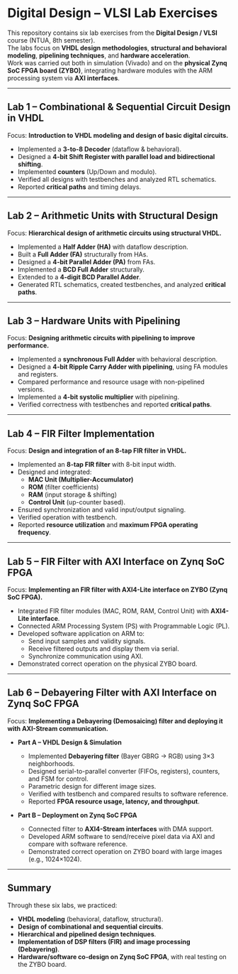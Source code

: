 # Digital Design – VLSI Lab Exercises  

This repository contains six lab exercises from the **Digital Design / VLSI** course (NTUA, 8th semester).  
The labs focus on **VHDL design methodologies**, **structural and behavioral modeling**, **pipelining techniques**, and **hardware acceleration**.  
Work was carried out both in simulation (Vivado) and on the **physical Zynq SoC FPGA board (ZYBO)**, integrating hardware modules with the ARM processing system via **AXI interfaces**.  

---

## Lab 1 – Combinational & Sequential Circuit Design in VHDL  

Focus: **Introduction to VHDL modeling and design of basic digital circuits.**  

- Implemented a **3-to-8 Decoder** (dataflow & behavioral).  
- Designed a **4-bit Shift Register with parallel load and bidirectional shifting**.  
- Implemented **counters** (Up/Down and modulo).  
- Verified all designs with testbenches and analyzed RTL schematics.  
- Reported **critical paths** and timing delays.  

---

## Lab 2 – Arithmetic Units with Structural Design  

Focus: **Hierarchical design of arithmetic circuits using structural VHDL.**  

- Implemented a **Half Adder (HA)** with dataflow description.  
- Built a **Full Adder (FA)** structurally from HAs.  
- Designed a **4-bit Parallel Adder (PA)** from FAs.  
- Implemented a **BCD Full Adder** structurally.  
- Extended to a **4-digit BCD Parallel Adder**.  
- Generated RTL schematics, created testbenches, and analyzed **critical paths**.  

---

## Lab 3 – Hardware Units with Pipelining  

Focus: **Designing arithmetic circuits with pipelining to improve performance.**  

- Implemented a **synchronous Full Adder** with behavioral description.  
- Designed a **4-bit Ripple Carry Adder with pipelining**, using FA modules and registers.  
- Compared performance and resource usage with non-pipelined versions.  
- Implemented a **4-bit systolic multiplier** with pipelining.  
- Verified correctness with testbenches and reported **critical paths**.  

---

## Lab 4 – FIR Filter Implementation  

Focus: **Design and integration of an 8-tap FIR filter in VHDL.**  

- Implemented an **8-tap FIR filter** with 8-bit input width.  
- Designed and integrated:  
  - **MAC Unit (Multiplier-Accumulator)**  
  - **ROM** (filter coefficients)  
  - **RAM** (input storage & shifting)  
  - **Control Unit** (up-counter based).  
- Ensured synchronization and valid input/output signaling.  
- Verified operation with testbench.  
- Reported **resource utilization** and **maximum FPGA operating frequency**.  

---

## Lab 5 – FIR Filter with AXI Interface on Zynq SoC FPGA  

Focus: **Implementing an FIR filter with AXI4-Lite interface on ZYBO (Zynq SoC FPGA).**  

- Integrated FIR filter modules (MAC, ROM, RAM, Control Unit) with **AXI4-Lite interface**.  
- Connected ARM Processing System (PS) with Programmable Logic (PL).  
- Developed software application on ARM to:  
  - Send input samples and validity signals.  
  - Receive filtered outputs and display them via serial.  
  - Synchronize communication using AXI.  
- Demonstrated correct operation on the physical ZYBO board.  

---

## Lab 6 – Debayering Filter with AXI Interface on Zynq SoC FPGA  

Focus: **Implementing a Debayering (Demosaicing) filter and deploying it with AXI-Stream communication.**  

- **Part A – VHDL Design & Simulation**  
  - Implemented **Debayering filter** (Bayer GBRG → RGB) using 3×3 neighborhoods.  
  - Designed serial-to-parallel converter (FIFOs, registers), counters, and FSM for control.  
  - Parametric design for different image sizes.  
  - Verified with testbench and compared results to software reference.  
  - Reported **FPGA resource usage, latency, and throughput**.  

- **Part B – Deployment on Zynq SoC FPGA**  
  - Connected filter to **AXI4-Stream interfaces** with DMA support.  
  - Developed ARM software to send/receive pixel data via AXI and compare with software reference.  
  - Demonstrated correct operation on ZYBO board with large images (e.g., 1024×1024).  

---

## Summary  

Through these six labs, we practiced:  
- **VHDL modeling** (behavioral, dataflow, structural).  
- **Design of combinational and sequential circuits**.  
- **Hierarchical and pipelined design techniques**.  
- **Implementation of DSP filters (FIR) and image processing (Debayering)**.  
- **Hardware/software co-design on Zynq SoC FPGA**, with real testing on the ZYBO board.  
